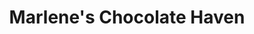 ---
title: "Marlene's Chocolate Haven"
url: /westport/marlenes-chocolate-haven/
shop: Schokolade
---
